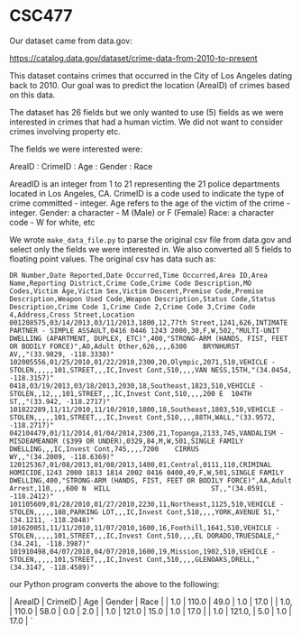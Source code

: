 # CSC477 

Our dataset came from data.gov:

https://catalog.data.gov/dataset/crime-data-from-2010-to-present

This dataset contains crimes that occurred in the City of Los Angeles dating back to 2010.
Our goal was to predict the location (AreaID) of crimes based on this data.

The dataset has 26 fields but we only wanted to use (5) fields as we were interested in
crimes that had a human victim. We did not want to consider crimes involving property etc.

The fields we were interested were:

AreaID : CrimeID : Age : Gender : Race

AreadID is an integer from 1 to 21 representing the 21 police departments located in Los Angeles, CA.
CrimeID is a code used to indicate the type of crime committed - integer.
Age refers to the age of the victim of the crime - integer.
Gender: a character - M (Male) or F (Female)
Race: a character code - W for white, etc

We wrote `make_data_file.py` to parse the original csv file from data.gov and select only the fields we were interested in. We also converted all 5 fields to floating point values. The original csv has data such as:

`DR Number,Date Reported,Date Occurred,Time Occurred,Area ID,Area Name,Reporting District,Crime Code,Crime Code Description,MO Codes,Victim Age,Victim Sex,Victim Descent,Premise Code,Premise Description,Weapon Used Code,Weapon Description,Status Code,Status Description,Crime Code 1,Crime Code 2,Crime Code 3,Crime Code 4,Address,Cross Street,Location 
001208575,03/14/2013,03/11/2013,1800,12,77th Street,1241,626,INTIMATE PARTNER - SIMPLE ASSAULT,0416 0446 1243 2000,30,F,W,502,"MULTI-UNIT DWELLING (APARTMENT, DUPLEX, ETC)",400,"STRONG-ARM (HANDS, FIST, FEET OR BODILY FORCE)",AO,Adult Other,626,,,,6300    BRYNHURST                    AV,,"(33.9829, -118.3338)"
102005556,01/25/2010,01/22/2010,2300,20,Olympic,2071,510,VEHICLE - STOLEN,,,,,101,STREET,,,IC,Invest Cont,510,,,,VAN NESS,15TH,"(34.0454, -118.3157)"
0418,03/19/2013,03/18/2013,2030,18,Southeast,1823,510,VEHICLE - STOLEN,,12,,,101,STREET,,,IC,Invest Cont,510,,,,200 E  104TH                        ST,,"(33.942, -118.2717)"
101822289,11/11/2010,11/10/2010,1800,18,Southeast,1803,510,VEHICLE - STOLEN,,,,,101,STREET,,,IC,Invest Cont,510,,,,88TH,WALL,"(33.9572, -118.2717)"
042104479,01/11/2014,01/04/2014,2300,21,Topanga,2133,745,VANDALISM - MISDEAMEANOR ($399 OR UNDER),0329,84,M,W,501,SINGLE FAMILY DWELLING,,,IC,Invest Cont,745,,,,7200    CIRRUS                       WY,,"(34.2009, -118.6369)"
120125367,01/08/2013,01/08/2013,1400,01,Central,0111,110,CRIMINAL HOMICIDE,1243 2000 1813 1814 2002 0416 0400,49,F,W,501,SINGLE FAMILY DWELLING,400,"STRONG-ARM (HANDS, FIST, FEET OR BODILY FORCE)",AA,Adult Arrest,110,,,,600 N  HILL                         ST,,"(34.0591, -118.2412)"
101105609,01/28/2010,01/27/2010,2230,11,Northeast,1125,510,VEHICLE - STOLEN,,,,,108,PARKING LOT,,,IC,Invest Cont,510,,,,YORK,AVENUE 51,"(34.1211, -118.2048)"
101620051,11/11/2010,11/07/2010,1600,16,Foothill,1641,510,VEHICLE - STOLEN,,,,,101,STREET,,,IC,Invest Cont,510,,,,EL DORADO,TRUESDALE,"(34.241, -118.3987)"
101910498,04/07/2010,04/07/2010,1600,19,Mission,1902,510,VEHICLE - STOLEN,,,,,101,STREET,,,IC,Invest Cont,510,,,,GLENOAKS,DRELL,"(34.3147, -118.4589)"`

our Python program converts the above to the following:

| AreaID | CrimeID | Age  | Gender | Race |
| 1.0    | 110.0   | 49.0 | 1.0    | 17.0 |
| 1.0,   | 110.0   | 58.0 | 0.0    | 2.0  |
| 1.0    | 121.0   | 15.0 | 1.0    | 17.0 |
| 1.0    | 121.0,  | 5.0  | 1.0    | 17.0 |
`
